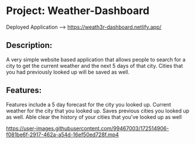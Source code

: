 # Project: Weather-Dashboard

Deployed Application --> https://weath3r-dashboard.netlify.app/

## Description:
A very simple website based application that allows people to search for a city to get the current weather and the next 5 days of that city. Cities that you had previously looked up will be saved as well.

## Features:
Features include a 5 day forecast for the city you looked up.
Current weather for the city that you looked up.
Saves previous cities you looked up as well.
Able clear the history of your cities that you've looked up as well


https://user-images.githubusercontent.com/99467003/172514906-f081be6f-2917-462a-a54d-16ef50ed728f.mp4

